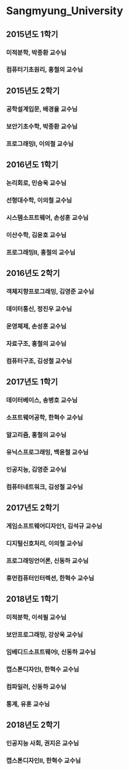 # Sangmyung_University

## 2015년도 1학기
### 미적분학, 박종환 교수님
### 컴퓨터기초원리, 홍철의 교수님

## 2015년도 2학기
### 공학설계입문, 배경율 교수님
### 보안기초수학, 박종환 교수님
### 프로그래밍I, 이의철 교수님

## 2016년도 1학기
### 논리회로, 민승욱 교수님
### 선형대수학, 이의철 교수님
### 시스템소프트웨어, 손성훈 교수님
### 이산수학, 김윤호 교수님
### 프로그래밍II, 홍철의 교수님

## 2016년도 2학기
### 객체지향프로그래밍, 김영준 교수님
### 데이터통신, 정진우 교수님
### 운영체제, 손성훈 교수님
### 자료구조, 홍철의 교수님
### 컴퓨터구조, 김성철 교수님

## 2017년도 1학기
### 데이터베이스, 송병호 교수님
### 소프트웨어공학, 한혁수 교수님
### 알고리즘, 홍철의 교수님
### 유닉스프로그래밍, 백윤철 교수님
### 인공지능, 김영준 교수님
### 컴퓨터네트워크, 김성철 교수님

## 2017년도 2학기
### 게임소프트웨어디자인1, 김석규 교수님
### 디지털신호처리, 이의철 교수님
### 프로그래밍언어론, 신동하 교수님
### 휴먼컴퓨터인터렉션, 한혁수 교수님

## 2018년도 1학기
### 미적분학, 이석필 교수님
### 보안프로그래밍, 강상욱 교수님
### 임베디드소프트웨어I, 신동하 교수님
### 캡스톤디자인I, 한혁수 교수님
### 컴파일러, 신동하 교수님
### 통계, 유훈 교수님

## 2018년도 2학기
### 인공지능 사회, 권지은 교수님
### 캡스톤디자인II, 한혁수 교수님
